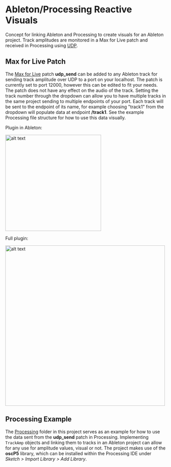 # Ableton/Processing Reactive Visuals
Concept for linking Ableton and Processing to create visuals for an Ableton project. Track amplitudes are monitored in a Max for Live patch and received in Processing using [UDP](https://en.wikipedia.org/wiki/User_Datagram_Protocol).

## Max for Live Patch

The [Max for Live](https://www.ableton.com/en/live/max-for-live/) patch **udp_send** can be added to any Ableton track for sending track amplitude over UDP to a port on your localhost. The patch is currently set to port 12000, however this can be edited to fit your needs. The patch does not have any effect on the audio of the track. Setting the track number through the dropdown can allow you to have multiple tracks in the same project sending to multiple endpoints of your port. Each track will be sent to the endpoint of its name, for example choosing "track1" from the dropdown will populate data at endpoint **/track1**. See the example Processing file structure for how to use this data visually.

Plugin in Ableton:

<img src="https://i.ibb.co/g48NFsX/Screen-Shot-2020-01-03-at-3-36-12-PM.png" alt="alt text" width="300">

Full plugin:

<img src="https://i.ibb.co/XksmwMN/Screen-Shot-2020-01-03-at-3-35-00-PM.png" alt="alt text" width="500">

## Processing Example
The [Processing](https://processing.org/) folder in this project serves as an example for how to use the data sent from the **udp_send** patch in Processing. Implementing `TrackAmp` objects and linking them to tracks in an Ableton project can allow for any use for amplitude values, visual or not. The project makes use of the **oscP5** library, which can be installed within the Processing IDE under *Sketch > Import Library > Add Library*.
